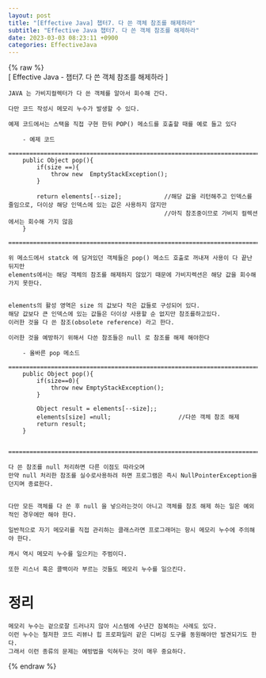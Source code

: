 ```yaml
---  
layout: post  
title: "[Effective Java] 챕터7. 다 쓴 객체 참조를 해제하라"  
subtitle: "Effective Java 챕터7. 다 쓴 객체 참조를 해제하라"  
date: 2023-03-03 08:23:11 +0900  
categories: EffectiveJava  
---  
```

{% raw %}  
[ Effective Java - 챕터7. 다 쓴 객체 참조를 해제하라 ]  
  
	JAVA 는 가비지컬렉터가 다 쓴 객체를 알아서 회수해 간다.  
  
	다만 코드 작성시 메모리 누수가 발생할 수 있다.  
  
	예제 코드에서는 스택을 직접 구현 한뒤 POP() 메소드를 호출할 때를 예로 들고 있다  
	  
		- 예제 코드  
		=================================================================================================================  
		public Object pop(){  
			if(size ==){  
				throw new  EmptyStackException();  
			}  
  
			return elements[--size];			//해당 값을 리턴해주고 인덱스를 줄임으로, 더이상 해당 인덱스에 있는 값은 사용하지 않지만  
												//아직 참조중이므로 가비지 컬렉션에서는 회수해 가지 않음  
		}  
		=================================================================================================================  
	  
	위 메소드에서 statck 에 담겨있던 객체들은 pop() 메소드 호출로 꺼내져 사용이 다 끝난 뒤지만  
	elements에서는 해당 객체의 참조를 해제하지 않았기 때문에 가비지렉션은 해당 값을 회수해 가지 못한다.  
  
	  
	elements의 활성 영역은 size 의 값보다 작은 값들로 구성되어 있다.  
	해당 값보다 큰 인덱스에 있는 값들은 더이상 사용할 순 없지만 참조를하고있다.  
	이러한 것을 다 쓴 참조(obsolete reference) 라고 한다.  
  
	이러한 것을 예방하기 위해서 다쓴 참조들은 null 로 참조를 해제 해야한다  
	  
		- 올바른 pop 메소드  
		=================================================================================================================  
		public Object pop(){  
			if(size==0){  
				throw new EmptyStackException();  
			}  
  
			Object result = elements[--size];;  
			elements[size] =null;					//다쓴 객체 참조 해제  
			return result;  
		}  
  
		=================================================================================================================  
	  
	다 쓴 참조를 null 처리하면 다른 이점도 따라오며  
	만약 null 처리한 참조를 실수로사용하려 하면 프로그램은 즉시 NullPointerException을 던지며 종료한다.  
  
	  
	다만 모든 객체를 다 쓴 후 null 을 넣으라는것이 아니고 객체를 참조 해제 하는 일은 예외적인 경우에만 해야 한다.  
  
	일반적으로 자기 메모리를 직접 관리하는 클래스라면 프로그래머는 항시 메모리 누수에 주의해야 한다.  
  
	캐시 역시 메모리 누수를 일으키는 주범이다.  
  
	또한 리스너 혹은 콜백이라 부르는 것들도 메모리 누수를 일으킨다.  
  
  
  
  
# 정리  
	메모리 누수는 겉으로잘 드러나지 않아 시스템에 수년간 잠복하는 사례도 있다.  
	이런 누수는 철저한 코드 리뷰나 힙 프로파일러 같은 디버깅 도구를 동원해야만 발견되기도 한다.  
	그래서 이런 종류의 문제는 예방법을 익혀두는 것이 매우 중요하다.  
  
{% endraw %}